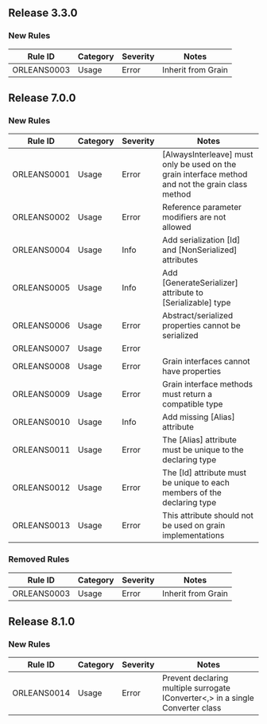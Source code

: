 ## Release 3.3.0

### New Rules

Rule ID | Category | Severity | Notes
--------|----------|----------|--------------------
ORLEANS0003  | Usage   | Error  | Inherit from Grain

## Release 7.0.0

### New Rules

Rule ID | Category | Severity | Notes
--------|----------|----------|--------------------
ORLEANS0001  | Usage   | Error  | [AlwaysInterleave] must only be used on the grain interface method and not the grain class method
ORLEANS0002  | Usage   | Error  | Reference parameter modifiers are not allowed
ORLEANS0004  | Usage   | Info   | Add serialization [Id] and [NonSerialized] attributes
ORLEANS0005  | Usage   | Info   | Add [GenerateSerializer] attribute to [Serializable] type
ORLEANS0006  | Usage   | Error  | Abstract/serialized properties cannot be serialized
ORLEANS0007  | Usage   | Error  | 
ORLEANS0008  | Usage   | Error  | Grain interfaces cannot have properties
ORLEANS0009  | Usage   | Error  | Grain interface methods must return a compatible type
ORLEANS0010  | Usage   | Info   | Add missing [Alias] attribute
ORLEANS0011  | Usage   | Error  | The [Alias] attribute must be unique to the declaring type
ORLEANS0012  | Usage   | Error  | The [Id] attribute must be unique to each members of the declaring type
ORLEANS0013  | Usage   | Error  | This attribute should not be used on grain implementations

### Removed Rules

Rule ID | Category | Severity | Notes
--------|----------|----------|--------------------
ORLEANS0003  | Usage   | Error  | Inherit from Grain

## Release 8.1.0

### New Rules

Rule ID | Category | Severity | Notes
--------|----------|----------|--------------------
ORLEANS0014  | Usage   | Error  | Prevent declaring multiple surrogate IConverter<,> in a single Converter class